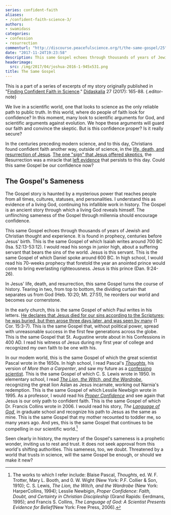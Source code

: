 ```yaml
---
series: confident-faith
aliases:
- /confident-faith-science-3/
authors:
- swamidass
categories:
- confession
- resurrection
commenturl: "http://discourse.peacefulscience.org/t/the-same-gospel/25"
date: "2017-11-24T19:23:58"
description: This same Gospel echoes through thousands of years of Jewish and Christian thought and experience.
headerimage:
  src: /img/2017/04/joshua-2016-1-945x531.png
title: The Same Gospel
---
```


This is a part of a series of excerpts of my story originally published in "[Finding Confident Faith in Science](/pdf/swamidass-confident-faith.pdf)." [Didaskalia](http://www.providenceseminary.ca/seminary/publications/didaskalia/) 27 (2017): 165-88.
{.editor-note}

We live in a scientific world, one that looks to science as the only reliable path to public truth. In this world, where do people of faith look for confidence? In this moment, many look to scientific arguments for God, and scientific arguments against evolution. We hope these arguments will guard our faith and convince the skeptic. But is this confidence proper? Is it really secure?

In the centuries preceding modern science, and to this day, Christians found confident faith another way, outside of science, in the [life, death, and resurrection of Jesus](https://bible.org/article/how-share-gospel-clearly). [The one "sign" that Jesus offered skeptics](https://www.biblegateway.com/passage/?search=Matthew+12%3A38-45&version=KJV), the Resurrection was a miracle that [left evidence](http://www.veritas.org/evidence-easter-scientists-list/) that persists to this day. Could this same Gospel be our confidence now?

## The Gospel's Sameness

The Gospel story is haunted by a mysterious power that reaches people from all times, cultures, statuses, and personalities. I understand this as evidence of a living God, continuing his infallible work in history. The Gospel is an ancient story through which a living God reveals himself. The unflinching sameness of the Gospel through millennia should encourage confidence.

This same Gospel echoes through thousands of years of Jewish and Christian thought and experience. It is found in prophecy, centuries before Jesus' birth. This is the same Gospel of which Isaiah writes around 700 BC (Isa. 52:13-53:12). I would read his songs in junior high, about a suffering servant that bears the sins of the world. Jesus is this servant. This is the same Gospel of which Daniel spoke around 600 BC. In high school, I would read his 70-weeks prophecy that foretold the year an anointed prince would come to bring everlasting righteousness. Jesus is this prince (Dan. 9:24-26).

In Jesus' life, death, and resurrection, this same Gospel turns the course of history. Tearing in two, from top to bottom, the dividing curtain that separates us from God (Heb. 10:20; Mt. 27:51), he reorders our world and becomes our cornerstone.

In the early church, this is the same Gospel of which Paul writes in his letters. [He declares that Jesus died for our sins according to the Scriptures; he was buried, but then arose three days later, and was seen by many](https://bible.org/article/how-share-gospel-clearly) (1 Cor. 15:3-7). This is the same Gospel that, without political power, spread with unreasonable success in the first few generations across the globe. This is the same Gospel that St. Augustine wrote about in his Confessions in 400 AD. I read his witness of Jesus during my first year of college and recognized my own faith to be one with his.

In our modem world, this is the same Gospel of which the great scientist Pascal wrote in the 1650s. In high school, I read Pascal's [*Thoughts*](https://peacefulscience.org/tour-pascal/), his version of *More than a Carpenter*, and saw my future as a [confessing scientist](https://peacefulscience.org/which-is-greater/). This is the same Gospel of which C. S. Lewis wrote in 1950. In elementary school, I read [*The Lion, the Witch, and the Wardrobe*](https://www.amazon.com/Chronicles-Narnia-Box-Set-Lewis/dp/0061992887), recognizing the great lion Aslan as Jesus incarnate, working out Narnia's redemption. This is the same Gospel of which Lesslie Newbigin wrote in 1995. As a professor, I would read his [*Proper Confidence*](https://www.amazon.com/Proper-Confidence-Certainty-Christian-Discipleship/dp/0802808565) and see again that Jesus is our only path to confident faith. This is the same Gospel of which Dr. Francis Collins wrote in 2006. I would read his story, *The [Language of God](https://www.amazon.com/Language-God-Scientist-Presents-Evidence/dp/1416542744/)*, in graduate school and recognize his path to Jesus as the same as mine. This is the same Gospel that my mother recounted to toddler me, so many years ago. And yes, this is the same Gospel that continues to be compelling in our scientific world.[^1]

Seen clearly in history, the mystery of the Gospel's sameness is a prophetic wonder, inviting us to rest and trust. It does not seek approval from this world's shifting authorities. This sameness, too, we doubt. Threatened by a world that trusts in science, will the same Gospel be enough, or should we make it new?

[^1]: The works to which I refer include: Blaise Pascal, *Thoughts*, ed. W. F. Trotter, Mary L. Booth, and 0. W. Wight (New York: P.F. Collier & Son, 1910); C. S. Lewis, *The Lion, the Witch, and the Wardrobe* (New York: HarperCollins, 1994); Lesslie Newbigin, *Proper Confidence*: *Faith, Doubt, and Certainty in Christian Discipleship* (Grand Rapids: Eerdmans, 1995); and Francis S. Collins, *The Language of God: A Scientist Presents Evidence for Belief*(New York: Free Press, 2006).
